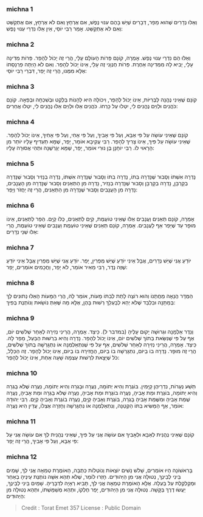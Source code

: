 
### michna 1
וְאֵלּוּ נְדָרִים שֶׁהוּא מֵפֵר, דְּבָרִים שֶׁיֵּשׁ בָּהֶם עִנּוּי נֶפֶשׁ, אִם אֶרְחָץ וְאִם לֹא אֶרְחָץ, אִם אֶתְקַשֵּׁט וְאִם לֹא אֶתְקַשֵּׁט. אָמַר רַבִּי יוֹסֵי, אֵין אֵלּוּ נִדְרֵי עִנּוּי נָפֶשׁ: 

### michna 2
וְאֵלּוּ הֵם נִדְרֵי עִנּוּי נֶפֶשׁ. אָמְרָה, קוֹנָם פֵּרוֹת הָעוֹלָם עָלָי, הֲרֵי זֶה יָכוֹל לְהָפֵר. פֵּרוֹת מְדִינָה עָלָי, יָבִיא לָהּ מִמְּדִינָה אַחֶרֶת. פֵּרוֹת חֶנְוָנִי זֶה עָלָי, אֵינוֹ יָכוֹל לְהָפֵר. וְאִם לֹא הָיְתָה פַרְנָסָתוֹ אֶלָּא מִמֶּנּוּ, הֲרֵי זֶה יָפֵר, דִּבְרֵי רַבִּי יוֹסֵי: 

### michna 3
קוֹנָם שֶׁאֵינִי נֶהֱנָה לַבְּרִיּוֹת, אֵינוֹ יָכוֹל לְהָפֵר, וִיכוֹלָה הִיא לֵהָנוֹת בְּלֶקֶט וּבְשִׁכְחָה וּבְפֵאָה. קוֹנָם כֹּהֲנִים וּלְוִיִּם נֶהֱנִים לִי, יִטְּלוּ עַל כָּרְחוֹ. כֹּהֲנִים אֵלּוּ וּלְוִיִּם אֵלּוּ נֶהֱנִים לִי, יִטְּלוּ אֲחֵרִים: 

### michna 4
קוֹנָם שֶׁאֵינִי עוֹשָׂה עַל פִּי אַבָּא, וְעַל פִּי אָבִיךָ, וְעַל פִּי אָחִי, וְעַל פִּי אָחִיךָ, אֵינוֹ יָכוֹל לְהָפֵר. שֶׁאֵינִי עוֹשָׂה עַל פִּיךָ, אֵינוֹ צָרִיךְ לְהָפֵר. רַבִּי עֲקִיבָא אוֹמֵר, יָפֵר, שֶׁמָּא תַעְדִּיף עָלָיו יוֹתֵר מִן הָרָאוּי לוֹ. רַבִּי יוֹחָנָן בֶּן נוּרִי אוֹמֵר, יָפֵר, שֶׁמָּא יְגָרְשֶׁנָּה וּתְהִי אֲסוּרָה עָלָיו: 

### michna 5
נָדְרָה אִשְׁתּוֹ וְסָבוּר שֶׁנָּדְרָה בִתּוֹ, נָדְרָה בִתּוֹ וְסָבוּר שֶׁנָּדְרָה אִשְׁתּוֹ, נָדְרָה בְנָזִיר וְסָבוּר שֶׁנָּדְרָה בְקָרְבָּן, נָדְרָה בְקָרְבָּן וְסָבוּר שֶׁנָּדְרָה בְנָזִיר, נָדְרָה מִן הַתְּאֵנִים וְסָבוּר שֶׁנָּדְרָה מִן הָעֲנָבִים, נָדְרָה מִן הָעֲנָבִים וְסָבוּר שֶׁנָּדְרָה מִן הַתְּאֵנִים, הֲרֵי זֶה יַחֲזֹר וְיָפֵר: 

### michna 6
אָמְרָה, קוֹנָם תְּאֵנִים וַעֲנָבִים אֵלּוּ שֶׁאֵינִי טוֹעֶמֶת, קִיֵּם לַתְּאֵנִים, כֻּלּוֹ קַיָּם. הֵפֵר לַתְּאֵנִים, אֵינוֹ מוּפָר עַד שֶׁיָּפֵר אַף לָעֲנָבִים. אָמְרָה, קוֹנָם תְּאֵנִים שֶׁאֵינִי טוֹעֶמֶת וַעֲנָבִים שֶׁאֵינִי טוֹעֶמֶת, הֲרֵי אֵלּוּ שְׁנֵי נְדָרִים: 

### michna 7
יוֹדֵעַ אֲנִי שֶׁיֵּשׁ נְדָרִים, אֲבָל אֵינִי יוֹדֵעַ שֶׁיֵּשׁ מְפֵרִין, יָפֵר. יוֹדֵעַ אֲנִי שֶׁיֵּשׁ מְפֵרִין אֲבָל אֵינִי יוֹדֵעַ שֶׁזֶּה נֶדֶר, רַבִּי מֵאִיר אוֹמֵר, לֹא יָפֵר, וַחֲכָמִים אוֹמְרִים, יָפֵר: 

### michna 8
הַמֻּדָּר הֲנָאָה מֵחֲתָנוֹ וְהוּא רוֹצֶה לָתֵת לְבִתּוֹ מָעוֹת, אוֹמֵר לָהּ, הֲרֵי הַמָּעוֹת הָאֵלּוּ נְתוּנִים לָךְ בְּמַתָּנָה וּבִלְבַד שֶׁלֹּא יְהֵא לְבַעְלֵךְ רְשׁוּת בָּהֶן, אֶלָּא מַה שֶּׁאַתְּ נוֹשֵׂאת וְנוֹתֶנֶת בְּפִיךְ: 

### michna 9
וְנֵדֶר אַלְמָנָה וּגְרוּשָׁה יָקוּם עָלֶיהָ (במדבר ל). כֵּיצַד. אָמְרָה, הֲרֵינִי נְזִירָה לְאַחַר שְׁלשִׁים יוֹם, אַף עַל פִּי שֶׁנִּשֵּׂאת בְּתוֹךְ שְׁלשִׁים יוֹם, אֵינוֹ יָכוֹל לְהָפֵר. נָדְרָה וְהִיא בִרְשׁוּת הַבַּעַל, מֵפֵר לָהּ. כֵּיצַד. אָמְרָה, הֲרֵינִי נְזִירָה לְאַחַר שְׁלשִׁים, אַף עַל פִּי שֶׁנִּתְאַלְמְנָה אוֹ נִתְגָּרְשָׁה בְתוֹךְ שְׁלשִׁים, הֲרֵי זֶה מוּפָר. נָדְרָה בוֹ בַיּוֹם, נִתְגָּרְשָׁה בוֹ בַיּוֹם, הֶחֱזִירָהּ בּוֹ בַיּוֹם, אֵינוֹ יָכוֹל לְהָפֵר. זֶה הַכְּלָל, כֹּל שֶׁיָּצָאת לִרְשׁוּת עַצְמָהּ שָׁעָה אַחַת, אֵינוֹ יָכוֹל לְהָפֵר: 

### michna 10
תֵּשַׁע נְעָרוֹת, נִדְרֵיהֶן קַיָּמִין. בּוֹגֶרֶת וְהִיא יְתוֹמָה, נַעֲרָה וּבָגְרָה וְהִיא יְתוֹמָה, נַעֲרָה שֶׁלֹּא בָגְרָה וְהִיא יְתוֹמָה, בּוֹגֶרֶת וּמֵת אָבִיהָ, נַעֲרָה בוֹגֶרֶת וּמֵת אָבִיהָ, נַעֲרָה שֶׁלֹּא בָגְרָה וּמֵת אָבִיהָ, נַעֲרָה שֶׁמֵּת אָבִיהָ וּמִשֶּׁמֵּת אָבִיהָ בָּגְרָה, בּוֹגֶרֶת וְאָבִיהָ קַיָּם, נַעֲרָה בוֹגֶרֶת וְאָבִיהָ קַיָּם. רַבִּי יְהוּדָה אוֹמֵר, אַף הַמַּשִּׂיא בִתּוֹ הַקְּטַנָּה, וְנִתְאַלְמְנָה אוֹ נִתְגָּרְשָׁה וְחָזְרָה אֶצְלוֹ, עֲדַיִן הִיא נַעֲרָה: 

### michna 11
קוֹנָם שֶׁאֵינִי נֶהֱנֵית לְאַבָּא וּלְאָבִיךָ אִם עוֹשָׂה אֲנִי עַל פִּיךָ, שֶׁאֵינִי נֶהֱנֵית לְךָ אִם עוֹשָׂה אֲנִי עַל פִּי אַבָּא, וְעַל פִּי אָבִיךָ, הֲרֵי זֶה יָפֵר: 

### michna 12
בָּרִאשׁוֹנָה הָיוּ אוֹמְרִים, שָׁלשׁ נָשִׁים יוֹצְאוֹת וְנוֹטְלוֹת כְּתֻבָּה, הָאוֹמֶרֶת טְמֵאָה אֲנִי לְךָ, שָׁמַיִם בֵּינִי לְבֵינֶךָ, נְטוּלָה אֲנִי מִן הַיְּהוּדִים. חָזְרוּ לוֹמַר, שֶׁלֹּא תְהֵא אִשָּׁה נוֹתֶנֶת עֵינֶיהָ בְאַחֵר וּמְקַלְקֶלֶת עַל בַּעְלָהּ. אֶלָּא הָאוֹמֶרֶת טְמֵאָה אֲנִי לְךָ, תָּבִיא רְאָיָה לִדְבָרֶיהָ. שָׁמַיִם בֵּינִי לְבֵינֶךָ, יַעֲשׂוּ דֶרֶךְ בַּקָּשָׁה. נְטוּלָה אֲנִי מִן הַיְּהוּדִים, יָפֵר חֶלְקוֹ, וּתְהֵא מְשַׁמַּשְׁתּוֹ, וּתְהֵא נְטוּלָה מִן הַיְּהוּדִים: 

>Credit : Torat Emet 357
>License : Public Domain 